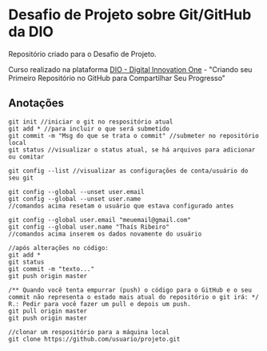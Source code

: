 # Desafio de Projeto sobre Git/GitHub da DIO
Repositório criado para o Desafio de Projeto.

Curso realizado na plataforma [DIO - Digital Innovation One](https://web.dio.me) - "Criando seu Primeiro Repositório no GitHub para Compartilhar Seu Progresso" 

## Anotações
```
git init //iniciar o git no respositório atual
git add * //para incluir o que será submetido
git commit -m "Msg do que se trata o commit" //submeter no repositório local
git status //visualizar o status atual, se há arquivos para adicionar ou comitar
```
```
git config --list //visualizar as configurações de conta/usuário do seu git

git config --global --unset user.email
git config --global --unset user.name
//comandos acima resetam o usuário que estava configurado antes

git config --global user.email "meuemail@gmail.com"
git config --global user.name "Thaís Ribeiro"
//comandos acima inserem os dados novamente do usuário
```
```
//após alterações no código:
git add *
git status
git commit -m "texto..."
git push origin master

/** Quando você tenta empurrar (push) o código para o GitHub e o seu commit não representa o estado mais atual do repositório o git irá: */
R.: Pedir para você fazer um pull e depois um push.
git pull origin master
git push origin master
```
```
//clonar um respositório para a máquina local
git clone https://github.com/usuario/projeto.git
```